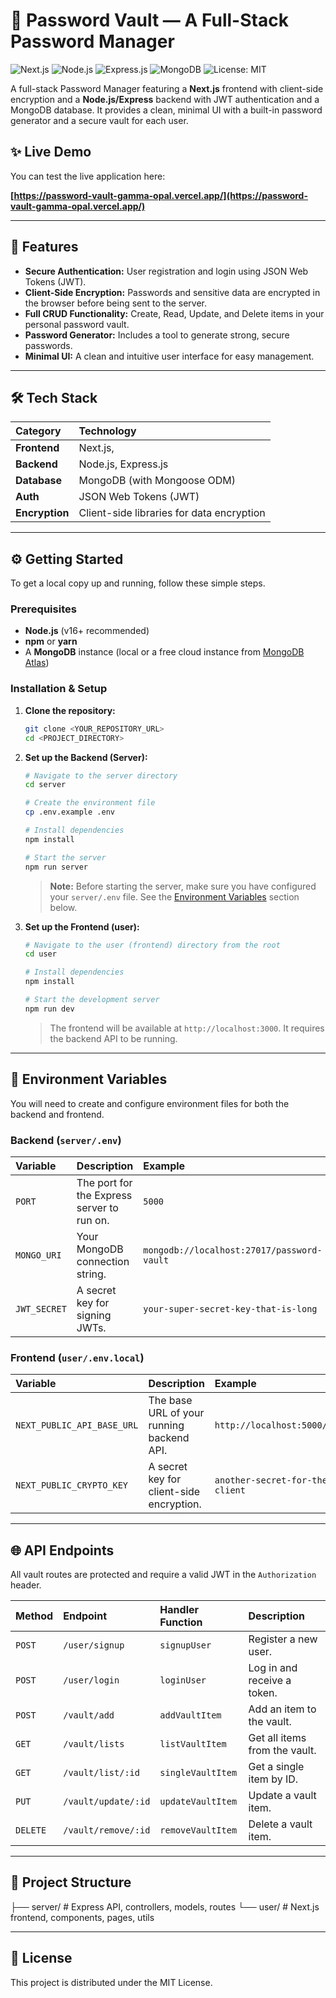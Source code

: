 # 🔐 Password Vault — A Full-Stack Password Manager

![Next.js](https://img.shields.io/badge/Next.js-000000?style=for-the-badge&logo=nextdotjs&logoColor=white)
![Node.js](https://img.shields.io/badge/Node.js-339933?style=for-the-badge&logo=nodedotjs&logoColor=white)
![Express.js](https://img.shields.io/badge/Express.js-000000?style=for-the-badge&logo=express&logoColor=white)
![MongoDB](https://img.shields.io/badge/MongoDB-47A248?style=for-the-badge&logo=mongodb&logoColor=white)
![License: MIT](https://img.shields.io/badge/License-MIT-yellow.svg)

A full-stack Password Manager featuring a **Next.js** frontend with client-side encryption and a **Node.js/Express** backend with JWT authentication and a MongoDB database. It provides a clean, minimal UI with a built-in password generator and a secure vault for each user.

## ✨ Live Demo

You can test the live application here:

**[https://password-vault-gamma-opal.vercel.app/](https://password-vault-gamma-opal.vercel.app/)**

---

## 🚀 Features

-   **Secure Authentication:** User registration and login using JSON Web Tokens (JWT).
-   **Client-Side Encryption:** Passwords and sensitive data are encrypted in the browser before being sent to the server.
-   **Full CRUD Functionality:** Create, Read, Update, and Delete items in your personal password vault.
-   **Password Generator:** Includes a tool to generate strong, secure passwords.
-   **Minimal UI:** A clean and intuitive user interface for easy management.

---

## 🛠️ Tech Stack

| Category      | Technology                                    |
| :------------ | :-------------------------------------------- |
| **Frontend** | Next.js,                                      |
| **Backend** | Node.js, Express.js                           |
| **Database** | MongoDB (with Mongoose ODM)                   |
| **Auth** | JSON Web Tokens (JWT)                         |
| **Encryption**| Client-side libraries for data encryption     |

---

## ⚙️ Getting Started

To get a local copy up and running, follow these simple steps.

### Prerequisites

-   **Node.js** (v16+ recommended)
-   **npm** or **yarn**
-   A **MongoDB** instance (local or a free cloud instance from [MongoDB Atlas](https://www.mongodb.com/cloud/atlas))

### Installation & Setup

1.  **Clone the repository:**
    ```sh
    git clone <YOUR_REPOSITORY_URL>
    cd <PROJECT_DIRECTORY>
    ```

2.  **Set up the Backend (Server):**
    ```sh
    # Navigate to the server directory
    cd server

    # Create the environment file
    cp .env.example .env

    # Install dependencies
    npm install

    # Start the server
    npm run server
    ```
    > **Note:** Before starting the server, make sure you have configured your `server/.env` file. See the [Environment Variables](#-environment-variables) section below.

3.  **Set up the Frontend (user):**
    ```sh
    # Navigate to the user (frontend) directory from the root
    cd user

    # Install dependencies
    npm install

    # Start the development server
    npm run dev
    ```
    > The frontend will be available at `http://localhost:3000`. It requires the backend API to be running.

---

## 🔑 Environment Variables

You will need to create and configure environment files for both the backend and frontend.

### Backend (`server/.env`)

| Variable      | Description                               | Example                                |
| :------------ | :---------------------------------------- | :------------------------------------- |
| `PORT`        | The port for the Express server to run on.| `5000`                                 |
| `MONGO_URI`   | Your MongoDB connection string.           | `mongodb://localhost:27017/password-vault` |
| `JWT_SECRET`  | A secret key for signing JWTs.            | `your-super-secret-key-that-is-long`   |

### Frontend (`user/.env.local`)

| Variable                   | Description                                  | Example                             |
| :------------------------- | :------------------------------------------- | :---------------------------------- |
| `NEXT_PUBLIC_API_BASE_URL` | The base URL of your running backend API.    | `http://localhost:5000/api/v1`      |
| `NEXT_PUBLIC_CRYPTO_KEY`   | A secret key for client-side encryption.     | `another-secret-for-the-client`     |

---

## 🌐 API Endpoints

All vault routes are protected and require a valid JWT in the `Authorization` header.

| Method   | Endpoint                  | Handler Function    | Description                 |
| :------- | :------------------------ | :------------------ | :-------------------------- |
| `POST`   | `/user/signup`            | `signupUser`        | Register a new user.        |
| `POST`   | `/user/login`             | `loginUser`         | Log in and receive a token. |
| `POST`   | `/vault/add`              | `addVaultItem`      | Add an item to the vault.   |
| `GET`    | `/vault/lists`            | `listVaultItem`     | Get all items from the vault. |
| `GET`    | `/vault/list/:id`         | `singleVaultItem`   | Get a single item by ID.    |
| `PUT`    | `/vault/update/:id`       | `updateVaultItem`   | Update a vault item.        |
| `DELETE` | `/vault/remove/:id`       | `removeVaultItem`   | Delete a vault item.        |

---

## 📂 Project Structure

├── server/       # Express API, controllers, models, routes
└── user/         # Next.js frontend, components, pages, utils

---

## 📄 License

This project is distributed under the MIT License.
